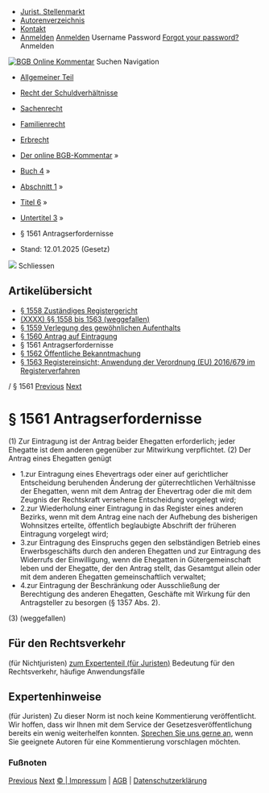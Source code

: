   * [Jurist. Stellenmarkt](https://bgb.kommentar.de/Buch-4/Abschnitt-1/Titel-6/Untertitel-3/</job-board> "Jurist. Stellenmarkt")
  * [Autorenverzeichnis](https://bgb.kommentar.de/Buch-4/Abschnitt-1/Titel-6/Untertitel-3/</Autorenverzeichnis> "Autorenverzeichnis")
  * [Kontakt](https://bgb.kommentar.de/Buch-4/Abschnitt-1/Titel-6/Untertitel-3/</Kontakt>)
  * [Anmelden](https://bgb.kommentar.de/Buch-4/Abschnitt-1/Titel-6/Untertitel-3/<#login> "show login form") [Anmelden](https://bgb.kommentar.de/Buch-4/Abschnitt-1/Titel-6/Untertitel-3/<#> "hide login form") Username Password
[Forgot your password?](https://bgb.kommentar.de/Buch-4/Abschnitt-1/Titel-6/Untertitel-3/</user/forgotpassword>) Anmelden 


[![BGB Online Kommentar](https://bgb.kommentar.de/extension/bgb/design/bgb/images/logo.png)](https://bgb.kommentar.de/Buch-4/Abschnitt-1/Titel-6/Untertitel-3/</> "BGB Online Kommentar")
Suchen
Navigation
  * [Allgemeiner Teil](https://bgb.kommentar.de/Buch-4/Abschnitt-1/Titel-6/Untertitel-3/</Buch-1>)
  * [Recht der Schuldverhältnisse](https://bgb.kommentar.de/Buch-4/Abschnitt-1/Titel-6/Untertitel-3/</Buch-2>)
  * [Sachenrecht](https://bgb.kommentar.de/Buch-4/Abschnitt-1/Titel-6/Untertitel-3/</Buch-3>)
  * [Familienrecht](https://bgb.kommentar.de/Buch-4/Abschnitt-1/Titel-6/Untertitel-3/</Buch-4>)
  * [Erbrecht](https://bgb.kommentar.de/Buch-4/Abschnitt-1/Titel-6/Untertitel-3/</Buch-5>)


  * [Der online BGB-Kommentar](https://bgb.kommentar.de/Buch-4/Abschnitt-1/Titel-6/Untertitel-3/</>) »
  * [Buch 4](https://bgb.kommentar.de/Buch-4/Abschnitt-1/Titel-6/Untertitel-3/</Buch-4>) »
  * [Abschnitt 1](https://bgb.kommentar.de/Buch-4/Abschnitt-1/Titel-6/Untertitel-3/</Buch-4/Abschnitt-1>) »
  * [Titel 6](https://bgb.kommentar.de/Buch-4/Abschnitt-1/Titel-6/Untertitel-3/</Buch-4/Abschnitt-1/Titel-6>) »
  * [Untertitel 3](https://bgb.kommentar.de/Buch-4/Abschnitt-1/Titel-6/Untertitel-3/</Buch-4/Abschnitt-1/Titel-6/Untertitel-3>) »
  * § 1561 Antragserfordernisse 
  * Stand: 12.01.2025 (Gesetz) 


![](https://vg01.met.vgwort.de/na/1c9909529ead4f509072c06d9081a7d5)
Schliessen 
## Artikelübersicht
  * [ § 1558 Zuständiges Registergericht ](https://bgb.kommentar.de/Buch-4/Abschnitt-1/Titel-6/Untertitel-3/</Buch-4/Abschnitt-1/Titel-6/Untertitel-3/Zustaendiges-Registergericht>)
  * [ (XXXX) §§ 1558 bis 1563 (weggefallen) ](https://bgb.kommentar.de/Buch-4/Abschnitt-1/Titel-6/Untertitel-3/</Buch-4/Abschnitt-1/Titel-6/Untertitel-3/weggefallen>)
  * [ § 1559 Verlegung des gewöhnlichen Aufenthalts ](https://bgb.kommentar.de/Buch-4/Abschnitt-1/Titel-6/Untertitel-3/</Buch-4/Abschnitt-1/Titel-6/Untertitel-3/Verlegung-des-gewoehnlichen-Aufenthalts>)
  * [ § 1560 Antrag auf Eintragung ](https://bgb.kommentar.de/Buch-4/Abschnitt-1/Titel-6/Untertitel-3/</Buch-4/Abschnitt-1/Titel-6/Untertitel-3/Antrag-auf-Eintragung>)
  * § 1561 Antragserfordernisse 
  * [ § 1562 Öffentliche Bekanntmachung ](https://bgb.kommentar.de/Buch-4/Abschnitt-1/Titel-6/Untertitel-3/</Buch-4/Abschnitt-1/Titel-6/Untertitel-3/Oeffentliche-Bekanntmachung>)
  * [ § 1563 Registereinsicht; Anwendung der Verordnung (EU) 2016/679 im Registerverfahren ](https://bgb.kommentar.de/Buch-4/Abschnitt-1/Titel-6/Untertitel-3/</Buch-4/Abschnitt-1/Titel-6/Untertitel-3/Registereinsicht-Anwendung-der-Verordnung-EU-2016-679-im-Registerverfahren>)


/ § 1561 
[Previous](https://bgb.kommentar.de/Buch-4/Abschnitt-1/Titel-6/Untertitel-3/</Buch-4/Abschnitt-1/Titel-6/Untertitel-3/Antrag-auf-Eintragung> "§ 1560 Antrag auf Eintragung") [Next](https://bgb.kommentar.de/Buch-4/Abschnitt-1/Titel-6/Untertitel-3/</Buch-4/Abschnitt-1/Titel-6/Untertitel-3/Oeffentliche-Bekanntmachung> "§ 1562 Öffentliche Bekanntmachung")
# § 1561 Antragserfordernisse
(1) Zur Eintragung ist der Antrag beider Ehegatten erforderlich; jeder Ehegatte ist dem anderen gegenüber zur Mitwirkung verpflichtet.
(2) Der Antrag eines Ehegatten genügt 
  * 1.zur Eintragung eines Ehevertrags oder einer auf gerichtlicher Entscheidung beruhenden Änderung der güterrechtlichen Verhältnisse der Ehegatten, wenn mit dem Antrag der Ehevertrag oder die mit dem Zeugnis der Rechtskraft versehene Entscheidung vorgelegt wird;
  * 2.zur Wiederholung einer Eintragung in das Register eines anderen Bezirks, wenn mit dem Antrag eine nach der Aufhebung des bisherigen Wohnsitzes erteilte, öffentlich beglaubigte Abschrift der früheren Eintragung vorgelegt wird;
  * 3.zur Eintragung des Einspruchs gegen den selbständigen Betrieb eines Erwerbsgeschäfts durch den anderen Ehegatten und zur Eintragung des Widerrufs der Einwilligung, wenn die Ehegatten in Gütergemeinschaft leben und der Ehegatte, der den Antrag stellt, das Gesamtgut allein oder mit dem anderen Ehegatten gemeinschaftlich verwaltet;
  * 4.zur Eintragung der Beschränkung oder Ausschließung der Berechtigung des anderen Ehegatten, Geschäfte mit Wirkung für den Antragsteller zu besorgen (§ 1357 Abs. 2).


(3) (weggefallen)
## Für den Rechtsverkehr 
(für Nichtjuristen)
[zum Expertenteil (für Juristen)](https://bgb.kommentar.de/Buch-4/Abschnitt-1/Titel-6/Untertitel-3/<#expertenhinweise>)
Bedeutung für den Rechtsverkehr, häufige Anwendungsfälle
## Expertenhinweise
(für Juristen)
Zu dieser Norm ist noch keine Kommentierung veröffentlicht. Wir hoffen, dass wir Ihnen mit dem Service der Gesetzesveröffentlichung bereits ein wenig weiterhelfen konnten. [Sprechen Sie uns gerne an](https://bgb.kommentar.de/Buch-4/Abschnitt-1/Titel-6/Untertitel-3/</Kontakt>), wenn Sie geeignete Autoren für eine Kommentierung vorschlagen möchten. 
### Fußnoten
[Previous](https://bgb.kommentar.de/Buch-4/Abschnitt-1/Titel-6/Untertitel-3/</Buch-4/Abschnitt-1/Titel-6/Untertitel-3/Antrag-auf-Eintragung> "§ 1560 Antrag auf Eintragung") [Next](https://bgb.kommentar.de/Buch-4/Abschnitt-1/Titel-6/Untertitel-3/</Buch-4/Abschnitt-1/Titel-6/Untertitel-3/Oeffentliche-Bekanntmachung> "§ 1562 Öffentliche Bekanntmachung")
[© | Impressum](https://bgb.kommentar.de/Buch-4/Abschnitt-1/Titel-6/Untertitel-3/</Kontakt>) | [AGB](https://bgb.kommentar.de/Buch-4/Abschnitt-1/Titel-6/Untertitel-3/</AGB>) | [Datenschutzerklärung](https://bgb.kommentar.de/Buch-4/Abschnitt-1/Titel-6/Untertitel-3/</Datenschutzerklaerung-fuer-Leser>)
